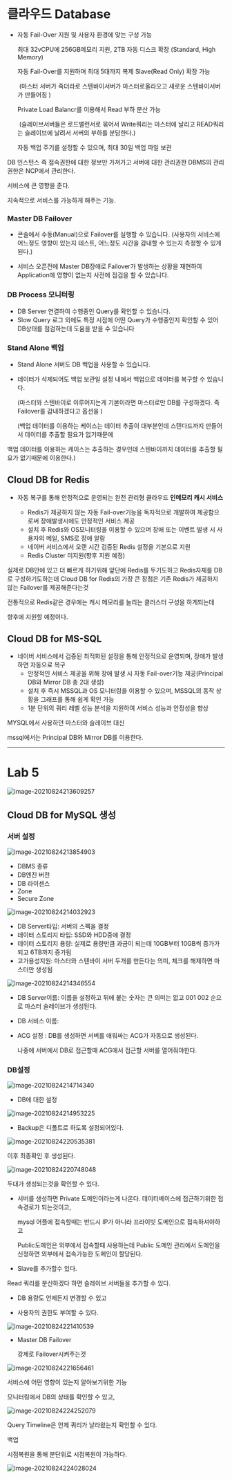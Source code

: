 # 클라우드 Database

- 자동 Fail-Over 지원 및 사용자 환경에 맞는 구성 가능

  최대 32vCPU에 256GB메모리 지원, 2TB 자동 디스크 확장 (Standard, High Memory)

  자동 Fail-Over를 지원하며 최대 5대까지 복제 Slave(Read Only) 확장 가능

  ​	(마스터 서버가 죽더라로 스텐바이서버가 마스터로올라오고 새로운 스텐바이서버가 만들어짐 )

  Private Load Balancr를 이용해서 Read 부하 분산 가능

  ​	(슬레이브서버들은 로드밸런서로 묶어서 Write쿼리는 마스터에 날리고 READ쿼리는 슬레이브에 날려서 서버의 부하를 분담한다.)

  자동 백업 주기를 설정할 수 있으며, 최대 30일 백업 파일 보관



DB 인스턴스 즉 접속권한에 대한 정보만 가져가고 서버에 대한 관리권한 DBMS의 관리 권한은 NCP에서 관리한다.

서비스에 큰 영향을 준다. 

지속적으로 서비스를 가능하게 해주는 기능.



### Master DB Failover

- 콘솔에서 수동(Manual)으로 Failover를 실행할 수 있습니다. (사용자의 서비스에 어느정도 영향이 있는지 테스트, 어느정도 시간을 감내할 수 있는지 측정할 수 있게된다.)

- 서비스 오픈전에 Master DB장애로 Failover가 발생하는 상황을 재현하여 Application에 영향이 없는지 사전에 점검을 할 수 있습니다. 



### DB Process 모니터링

- DB Server 연결하여 수행중인 Query를 확인할 수 있습니다.
- Slow Query 로그 외에도 특정 시점에 어떤 Query가 수행중인지 확인할 수 있어 DB상태를 점검하는데 도움을 받을 수 있습니다



### Stand Alone 백업

- Stand Alone 서버도 DB 백업을 사용할 수 있습니다.

- 데이터가 삭제되어도 백업 보관일 설정 내에서 백업으로 데이터를 복구할 수 있습니다.

  (마스터와 스텐바이로 이루어지는게 기본이라면 마스터로만 DB를 구성하겠다. 즉 Failover를 감내하겠다고 옵션을 )

  (백업 데이터를 이용하는 케이스는 데이터 추출이 대부분인데 스텐다드까지 만들어서 데이터를 추출할 필요가 없기때문에

백업 데이터를 이용하는 케이스는 추출하는 경우인데 스텐바이까지 데이터를 추출할 필요가 없기때문에 이용한다.)



## Cloud DB for Redis

- 자동 복구를 통해 안정적으로 운영되는 완전 관리형 클라우드 __인메모리 캐시 서비스__

  - Redis가 제공하지 않는 자동 Fail-over기능을 독자적으로 개발하여 제공함으로써 장애발생시에도 안정적인 서비스 제공
  - 설치 후 Redis와 OS모니터링을 이용할 수 있으며 장애 또는 이벤트 발생 시 사용자의 메일, SMS로 장애 알람
  - 네이버 서비스에서 오랜 시간 검증된 Redis 설정을 기본으로 지원
  - Redis Cluster 미지원(향후 지원 예정)

  

실제로 DB안에 있고   더 빠르게 하기위해 앞단에 Redis를 두기도하고 Redis자체를 DB로 구성하기도하는데 Cloud DB for Redis의 가장 큰 장점은 기존 Redis가 제공하지 않는 Failover를 제공해준다는것

전통적으로 Redis같은 경우에는 캐시 메모리를 늘리는 클러스터 구성을 하게되는데 

향후에 지원할 예정이다. 



## Cloud DB for MS-SQL

- 네이버 서비스에서 검증된 최적화된 설정을 통해 안정적으로 운영되며, 장애가 발생하면 자동으로 복구
  - 안정적인 서비스 제공을 위해 장애 발생 시 자동 Fail-over기능 제공(Principal DB와 Mirror DB 총 2대 생성)
  - 설치 후 즉시 MSSQL과 OS 모니터링을 이용할 수 있으며, MSSQL의 동작 상황을 그래프를 통해 쉽게 확인 가능
  - 1분 단위의 쿼리 레벨 성능 분석을 지원하여 서비스 성능과 안정성을 향상



MYSQL에서 사용하던 마스터와 슬레이브 대신

mssql에서는 Principal DB와 Mirror DB를 이용한다.



****

# Lab 5

![image-20210824213609257](assets/image-20210824213609257.png)

## Cloud DB for MySQL 생성

### 서버 설정

![image-20210824213854903](assets/image-20210824213854903.png)

- DBMS 종류 
- DB엔진 버전
- DB 라이센스 
- Zone 
- Secure Zone

![image-20210824214032923](assets/image-20210824214032923.png)

- DB Server타입: 서버의 스펙을 결정
- 데이터 스토리지 타입: SSD와 HDD중에 결정
- 데이터 스토리지 용량: 실제로 용량만큼 과금이 되는데 10GB부터 10GB씩 증가가되고 6TB까지 증가됨
- 고가용성지원: 마스터와 스텐바이 서버 두개를 만든다는 의미, 체크를 해제하면 마스터만 생성됨



![image-20210824214346554](assets/image-20210824214346554.png)

- DB Server이름: 이름을 설정하고 뒤에 붙는 숫자는 큰 의미는 없고 001 002 순으로 마스터 슬레이브가 생성된다.

- DB 서비스 이름: 

- ACG 설정 : DB를 생성하면 서버를 애워싸는 ACG가 자동으로 생성된다. 

  나중에 서버에서 DB로 접근할때 ACG에서 접근할 서버를 열어줘야한다.



### DB설정

![image-20210824214714340](assets/image-20210824214714340.png)

- DB에 대한 설정



![image-20210824214953225](assets/image-20210824214953225.png)

- Backup은 디폴트로 하도록 설정되어있다.

![image-20210824220535381](assets/image-20210824220535381.png)

이후 최종확인 후 생성된다. 

![image-20210824220748048](assets/image-20210824220748048.png)

두대가 생성되는것을 확인할 수 있다.



- 서버를 생성하면 Private 도메인이라는게 나온다. 데이터베이스에 접근하기위한 접속경로가 되는것이고,

  mysql 어플에 접속할때는 반드시 IP가 아니라 프라이빗 도메인으로 접속하셔야하고 

  Public도메인은 외부에서 접속할때 사용하는데 Public 도메인 관리에서 도메인을 신청하면 외부에서 접속가능한 도메인이 할당된다.



- Slave를 추가할수 있다.

Read 쿼리를 분산하겠다 하면 슬레이브 서버들을 추가할 수 있다. 



- DB 용량도 언제든지 변경할 수 있고



- 사용자의 권한도 부여할 수 있다.

![image-20210824221410539](assets/image-20210824221410539.png)



- Master DB Failover

  강제로 Failover시켜주는것

![image-20210824221656461](assets/image-20210824221656461.png)

서비스에 어떤 영향이 있는지 알아보기위한 기능



모니터링에서 DB의 상태를 확인할 수 있고, 

![image-20210824224252079](assets/image-20210824224252079.png)

Query Timeline은 언제 쿼리가 날라왔는지 확인할 수 있다.



백업

시점복원을 통해 분단위로 시점복원이 가능하다.

![image-20210824224028024](assets/image-20210824224028024.png)

